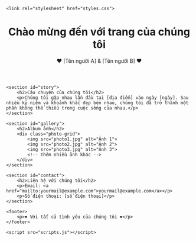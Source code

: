 <!DOCTYPE html>
<html lang="vi">
<head>
    <meta charset="UTF-8">
    <meta name="viewport" content="width=device-width, initial-scale=1.0">
    
    <link rel="stylesheet" href="styles.css">
</head>
<body>
    <header>
        <h1>Chào mừng đến với trang của chúng tôi</h1>
        <p>❤️ [Tên người A] & [Tên người B] ❤️</p>
    </header>

    <section id="story">
        <h2>Câu chuyện của chúng tôi</h2>
        <p>Chúng tôi gặp nhau lần đầu tại [địa điểm] vào ngày [ngày]. Sau nhiều kỷ niệm và khoảnh khắc đẹp bên nhau, chúng tôi đã trở thành một phần không thể thiếu trong cuộc sống của nhau.</p>
    </section>

    <section id="gallery">
        <h2>Album ảnh</h2>
        <div class="photo-grid">
            <img src="photo1.jpg" alt="Ảnh 1">
            <img src="photo2.jpg" alt="Ảnh 2">
            <img src="photo3.jpg" alt="Ảnh 3">
            <!-- Thêm nhiều ảnh khác -->
        </div>
    </section>

    <section id="contact">
        <h2>Liên hệ với chúng tôi</h2>
        <p>Email: <a href="mailto:yourmail@example.com">yourmail@example.com</a></p>
        <p>Số điện thoại: [số điện thoại]</p>
    </section>

    <footer>
        <p>❤️ Với tất cả tình yêu của chúng tôi ❤️</p>
    </footer>

    <script src="scripts.js"></script>
</body>
</html>
